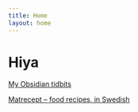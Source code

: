 ```yaml
---
title: Home
layout: home
---
```

# Hiya

[My Obsidian tidbits](obsidian-tidbits.md)

[Matrecept &ndash; food recipes, in Swedish](matrecept.md)
